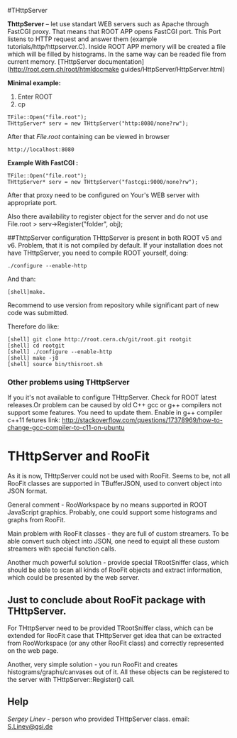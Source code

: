 #THttpServer 

**ThttpServer** – let use standart WEB servers such as Apache through FastCGI proxy.
That means that ROOT APP opens FastCGI port. This Port listens to HTTP request and answer them (example tutorials/http/httpserver.C).
Inside ROOT APP memory will be created a file which will be filled by histograms.
In the same way can be readed file from current memory.
[THttpServer documentation](http://root.cern.ch/root/htmldocmake guides/HttpServer/HttpServer.html)

**Minimal example:**

1. Enter ROOT
2. cp
```
TFile::Open("file.root");
THttpServer* serv = new THttpServer("http:8080/none?rw");
```

After that *File.root* containing can be viewed in browser
```
http://localhost:8080
``` 
**Example With FastCGI :**
```
TFile::Open("file.root");
THttpServer* serv = new THttpServer("fastcgi:9000/none?rw");
```
After that proxy need to be configured on Your's WEB server with appropriate port. 

Also there availability to register object for the server and do not use File.root > serv->Register("folder", obj);

##ThttpServer configuration
THttpServer is present in both ROOT v5 and v6. Problem, that it is not compiled by default.
If your installation does not have THttpServer, you need to compile ROOT yourself, doing:
```
./configure --enable-http
```
And than:
```
[shell]make.
```
Recommend to use version from repository while significant part of new code was submitted.

Therefore do like:
```
[shell] git clone http://root.cern.ch/git/root.git rootgit
[shell] cd rootgit
[shell] ./configure --enable-http
[shell] make -j8
[shell] source bin/thisroot.sh
```
### Other problems using THttpServer

If you it's not available to configure THttpServer. Check for ROOT latest releases.Or 
problem can be caused by old C++ gcc or g++ compilers not support some features. You need to update them. Enable in g++ compiler c++11 fetures link: http://stackoverflow.com/questions/17378969/how-to-change-gcc-compiler-to-c11-on-ubuntu

# THttpServer and RooFit
As it is now, THttpServer could not be used with RooFit.
Seems to be, not all RooFit classes are supported in TBufferJSON, used to convert object into JSON format.

General comment - RooWorkspace by no means supported in ROOT JavaScript graphics.
Probably, one could support some histograms and graphs from RooFit.

Main problem with RooFit classes - they are full of custom streamers.
To be able convert such object into JSON, one need to equipt all these custom streamers with special function calls.

Another much powerful solution - provide special TRootSniffer class, which should be able to scan all kinds of RooFit objects and extract information,
which could be presented by the web server.

## Just to conclude about RooFit package with THttpServer.

For THttpServer need to be provided TRootSniffer class, which can be extended for RooFit case that
THttpServer get idea that can be extracted from RooWorkspace (or any other RooFit class)
and correctly represented on the web page.

Another, very simple solution - you run RooFit and creates histograms/graphs/canvases out of it.
All these objects can be registered to the server with
THttpServer::Register() call. 

## Help 

*Sergey Linev* - person who provided THttpServer class. email: S.Linev@gsi.de